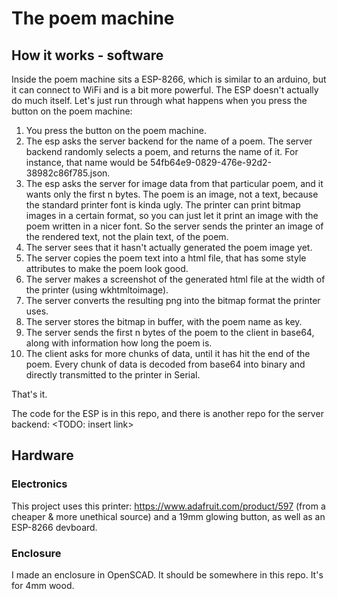 # The poem machine

## How it works - software

Inside the poem machine sits a ESP-8266, which is similar to an arduino, but it can connect to WiFi and is a bit more powerful. The ESP doesn't actually do much itself. Let's just run through what happens when you press the button on the poem machine:

1. You press the button on the poem machine.
2. The esp asks the server backend for the name of a poem. The server backend randomly selects a poem, and returns the name of it. For instance, that name would be 54fb64e9-0829-476e-92d2-38982c86f785.json.
3. The esp asks the server for image data from that particular poem, and it wants only the first n bytes. The poem is an image, not a text, because the standard printer font is kinda ugly. The printer can print bitmap images in a certain format, so you can just let it print an image with the poem written in a nicer font. So the server sends the printer an image of the rendered text, not the plain text, of the poem.
4. The server sees that it hasn't actually generated the poem image yet.
5. The server copies the poem text into a html file, that has some style attributes to make the poem look good.
6. The server makes a screenshot of the generated html file at the width of the printer (using wkhtmltoimage).
7. The server converts the resulting png into the bitmap format the printer uses.
8. The server stores the bitmap in buffer, with the poem name as key.
9. The server sends the first n bytes of the poem to the client in base64, along with information how long the poem is.
10. The client asks for more chunks of data, until it has hit the end of the poem. Every chunk of data is decoded from base64 into binary and directly transmitted to the printer in Serial.

That's it.

The code for the ESP is in this repo, and there is another repo for the server backend: <TODO: insert link>

## Hardware

### Electronics

This project uses this printer: https://www.adafruit.com/product/597 (from a cheaper & more unethical source) and a 19mm glowing button, as well as an ESP-8266 devboard.

### Enclosure

I made an enclosure in OpenSCAD. It should be somewhere in this repo. It's for 4mm wood.